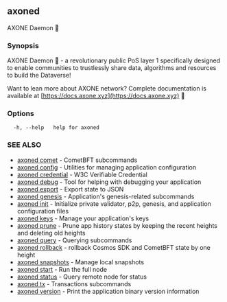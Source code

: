 ## axoned

AXONE Daemon 👹

### Synopsis

AXONE Daemon 👹 - a revolutionary public PoS layer 1 specifically designed to enable communities to trustlessly share data,
algorithms and resources to build the Dataverse!

Want to lean more about AXONE network? Complete documentation is available at [https://docs.axone.xyz](https://docs.axone.xyz)  👀

### Options

```
  -h, --help   help for axoned
```

### SEE ALSO

* [axoned comet](axoned_comet.md)	 - CometBFT subcommands
* [axoned config](axoned_config.md)	 - Utilities for managing application configuration
* [axoned credential](axoned_credential.md)	 - W3C Verifiable Credential
* [axoned debug](axoned_debug.md)	 - Tool for helping with debugging your application
* [axoned export](axoned_export.md)	 - Export state to JSON
* [axoned genesis](axoned_genesis.md)	 - Application's genesis-related subcommands
* [axoned init](axoned_init.md)	 - Initialize private validator, p2p, genesis, and application configuration files
* [axoned keys](axoned_keys.md)	 - Manage your application's keys
* [axoned prune](axoned_prune.md)	 - Prune app history states by keeping the recent heights and deleting old heights
* [axoned query](axoned_query.md)	 - Querying subcommands
* [axoned rollback](axoned_rollback.md)	 - rollback Cosmos SDK and CometBFT state by one height
* [axoned snapshots](axoned_snapshots.md)	 - Manage local snapshots
* [axoned start](axoned_start.md)	 - Run the full node
* [axoned status](axoned_status.md)	 - Query remote node for status
* [axoned tx](axoned_tx.md)	 - Transactions subcommands
* [axoned version](axoned_version.md)	 - Print the application binary version information
